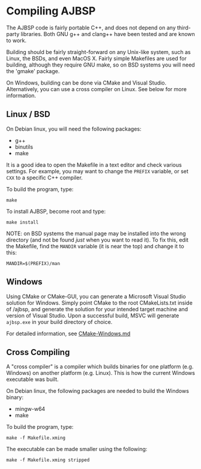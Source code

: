 Compiling AJBSP
===============

The AJBSP code is fairly portable C++, and does not depend
on any third-party libraries.  Both GNU g++ and clang++
have been tested and are known to work.

Building should be fairly straight-forward on any Unix-like
system, such as Linux, the BSDs, and even MacOS X.  Fairly
simple Makefiles are used for building, although they require
GNU make, so on BSD systems you will need the 'gmake' package.

On Windows, building can be done via CMake and Visual Studio.
Alternatively, you can use a cross compiler on Linux.  See
below for more information.


Linux / BSD
-----------

On Debian linux, you will need the following packages:

- g++
- binutils
- make

It is a good idea to open the Makefile in a text editor and
check various settings.  For example, you may want to change
the `PREFIX` variable, or set `CXX` to a specific C++ compiler.

To build the program, type:

    make

To install AJBSP, become root and type:

    make install

NOTE: on BSD systems the manual page may be installed into
the wrong directory (and not be found *just* when you want to
read it).  To fix this, edit the Makefile, find the `MANDIR`
variable (it is near the top) and change it to this:

    MANDIR=$(PREFIX)/man


Windows
-------

Using CMake or CMake-GUI, you can generate a Microsoft Visual Studio
solution for Windows.  Simply point CMake to the root CMakeLists.txt
inside of /ajbsp, and generate the solution for your intended target
machine and version of Visual Studio.  Upon a successful build,
MSVC will generate `ajbsp.exe` in your build directory of choice.

For detailed information, see [CMake-Windows.md](CMake-Windows.md)


Cross Compiling
---------------

A "cross compiler" is a compiler which builds binaries for
one platform (e.g. Windows) on another platform (e.g. Linux).
This is how the current Windows executable was built.

On Debian linux, the following packages are needed to build
the Windows binary:

- mingw-w64
- make

To build the program, type:

    make -f Makefile.xming

The executable can be made smaller using the following:

    make -f Makefile.xming stripped

